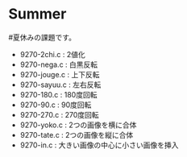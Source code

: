 # Summer

#夏休みの課題です。
- 9270-2chi.c : 2値化
- 9270-nega.c : 白黒反転
- 9270-jouge.c : 上下反転
- 9270-sayuu.c : 左右反転
- 9270-180.c : 180度回転
- 9270-90.c : 90度回転
- 9270-270.c : 270度回転
- 9270-yoko.c : 2つの画像を横に合体
- 9270-tate.c : 2つの画像を縦に合体
- 9270-in.c : 大きい画像の中心に小さい画像を挿入
